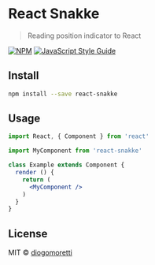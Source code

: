 # React Snakke

> Reading position indicator to React

[![NPM](https://img.shields.io/npm/v/react-snakke.svg)](https://www.npmjs.com/package/react-snakke) [![JavaScript Style Guide](https://img.shields.io/badge/code_style-standard-brightgreen.svg)](https://standardjs.com)

## Install

```bash
npm install --save react-snakke
```

## Usage

```jsx
import React, { Component } from 'react'

import MyComponent from 'react-snakke'

class Example extends Component {
  render () {
    return (
      <MyComponent />
    )
  }
}
```

## License

MIT © [diogomoretti](https://github.com/diogomoretti)

